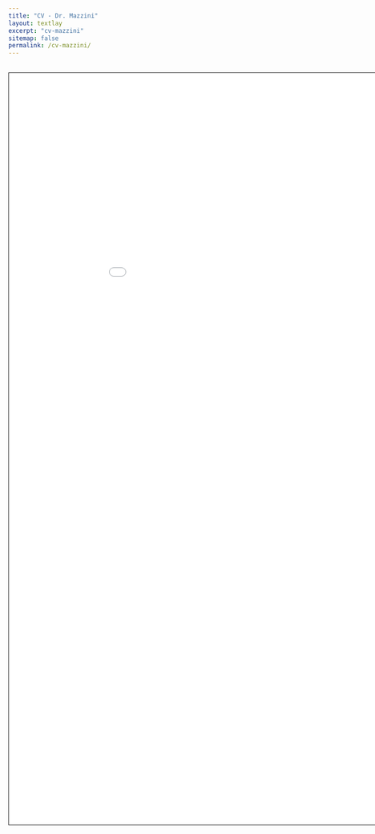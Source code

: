 ```yaml
---
title: "CV - Dr. Mazzini"
layout: textlay
excerpt: "cv-mazzini"
sitemap: false
permalink: /cv-mazzini/
---
```


<br>


<embed src="{{ site.url }}{{ site.baseurl }}/cv-mazzini/cv_piero.pdf" style="width:1000px; height:1500px; border:1px solid">

